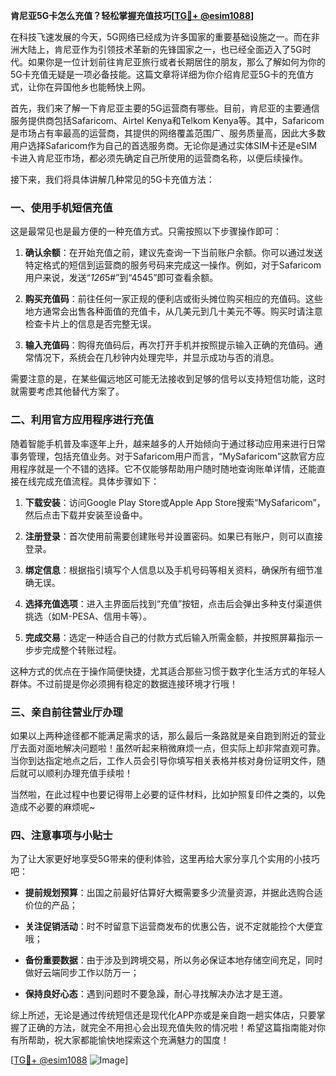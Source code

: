 **肯尼亚5G卡怎么充值？轻松掌握充值技巧[[TG💪+ @esim1088](https://t.me/s/esim1088)]**

在科技飞速发展的今天，5G网络已经成为许多国家的重要基础设施之一。而在非洲大陆上，肯尼亚作为引领技术革新的先锋国家之一，也已经全面迈入了5G时代。如果你是一位计划前往肯尼亚旅行或者长期居住的朋友，那么了解如何为你的5G卡充值无疑是一项必备技能。这篇文章将详细为你介绍肯尼亚5G卡的充值方式，让你在异国他乡也能畅快上网。

首先，我们来了解一下肯尼亚主要的5G运营商有哪些。目前，肯尼亚的主要通信服务提供商包括Safaricom、Airtel Kenya和Telkom Kenya等。其中，Safaricom是市场占有率最高的运营商，其提供的网络覆盖范围广、服务质量高，因此大多数用户选择Safaricom作为自己的首选服务商。无论你是通过实体SIM卡还是eSIM卡进入肯尼亚市场，都必须先确定自己所使用的运营商名称，以便后续操作。

接下来，我们将具体讲解几种常见的5G卡充值方法：

### 一、使用手机短信充值

这是最常见也是最方便的一种充值方式。只需按照以下步骤操作即可：

1. **确认余额**：在开始充值之前，建议先查询一下当前账户余额。你可以通过发送特定格式的短信到运营商的服务号码来完成这一操作。例如，对于Safaricom用户来说，发送“*126*5#”到“4545”即可查看余额。
   
2. **购买充值码**：前往任何一家正规的便利店或街头摊位购买相应的充值码。这些地方通常会出售各种面值的充值卡，从几美元到几十美元不等。购买时请注意检查卡片上的信息是否完整无误。

3. **输入充值码**：购得充值码后，再次打开手机并按照提示输入正确的充值码。通常情况下，系统会在几秒钟内处理完毕，并显示成功与否的消息。

需要注意的是，在某些偏远地区可能无法接收到足够的信号以支持短信功能，这时就需要考虑其他替代方案了。

### 二、利用官方应用程序进行充值

随着智能手机普及率逐年上升，越来越多的人开始倾向于通过移动应用来进行日常事务管理，包括充值业务。对于Safaricom用户而言，“MySafaricom”这款官方应用程序就是一个不错的选择。它不仅能够帮助用户随时随地查询账单详情，还能直接在线完成充值流程。具体步骤如下：

1. **下载安装**：访问Google Play Store或Apple App Store搜索“MySafaricom”，然后点击下载并安装至设备中。
   
2. **注册登录**：首次使用前需要创建账号并设置密码。如果已有账户，则可以直接登录。
   
3. **绑定信息**：根据指引填写个人信息以及手机号码等相关资料，确保所有细节准确无误。
   
4. **选择充值选项**：进入主界面后找到“充值”按钮，点击后会弹出多种支付渠道供挑选（如M-PESA、信用卡等）。
   
5. **完成交易**：选定一种适合自己的付款方式后输入所需金额，并按照屏幕指示一步步完成整个转账过程。

这种方式的优点在于操作简便快捷，尤其适合那些习惯于数字化生活方式的年轻人群体。不过前提是你必须拥有稳定的数据连接环境才行哦！

### 三、亲自前往营业厅办理

如果以上两种途径都不能满足需求的话，那么最后一条路就是亲自跑到附近的营业厅去面对面地解决问题啦！虽然听起来稍微麻烦一点，但实际上却非常直观可靠。当你到达指定地点之后，工作人员会引导你填写相关表格并核对身份证明文件，随后就可以顺利办理充值手续啦！

当然啦，在此过程中也要记得带上必要的证件材料，比如护照复印件之类的，以免造成不必要的麻烦呢~

### 四、注意事项与小贴士

为了让大家更好地享受5G带来的便利体验，这里再给大家分享几个实用的小技巧吧：

- **提前规划预算**：出国之前最好估算好大概需要多少流量资源，并据此选购合适价位的产品；
  
- **关注促销活动**：时不时留意下运营商发布的优惠公告，说不定就能捡个大便宜哦；
  
- **备份重要数据**：由于涉及到跨境交易，所以务必保证本地存储空间充足，同时做好云端同步工作以防万一；
  
- **保持良好心态**：遇到问题时不要急躁，耐心寻找解决办法才是王道。

综上所述，无论是通过传统短信还是现代化APP亦或是亲自跑一趟实体店，只要掌握了正确的方法，就完全不用担心会出现充值失败的情况啦！希望这篇指南能对你有所帮助，祝大家都能愉快地探索这个充满魅力的国度！

[[TG💪+ @esim1088](https://t.me/s/esim1088) ![Image](https://i.postimg.cc/4NQfJmqS/Snipaste-2025-05-13-00-14-12.png)]